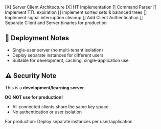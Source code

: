 [X] Server Client Architecture
[X] HT Implementation
[] Command Parser
[] Implement TTL expiration
[] Implement sorted sets & balanced trees
[] Implement signal interruption cleanup
[] Add Client Authentication
[] Separate Client and Server binaries for production



## 🚀 Deployment Notes
- Single-user server (no multi-tenant isolation)
- Deploy separate instances for different users
- Suitable for development, caching, single-application use


## ⚠️ Security Note
This is a **development/learning server**. 

**DO NOT use for production!**

- All connected clients share the same key space
- No authentication or user isolation

For production: Deploy separate instances per user/application.